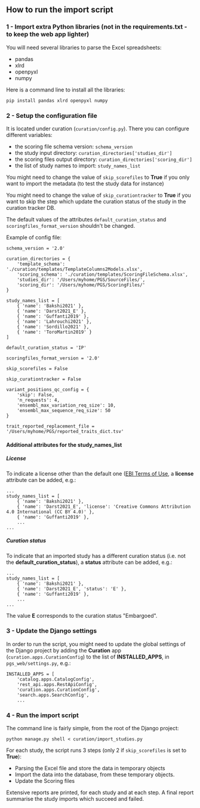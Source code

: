 ## How to run the import script

### 1 - Import extra Python libraries (not in the requirements.txt - to keep the web app lighter)
You will need several libraries to parse the Excel spreadsheets:
* pandas
* xlrd
* openpyxl
* numpy

Here is a command line to install all the libraries:
```
pip install pandas xlrd openpyxl numpy
```


### 2 - Setup the configuration file
It is located under curation (`curation/config.py`). There you can configure different variables:
* the scoring file schema version: `schema_version`
* the study input directory: `curation_directories['studies_dir']`
* the scoring files output directory: `curation_directories['scoring_dir']`
* the list of study names to import: `study_names_list`

You might need to change the value of `skip_scorefiles` to **True** if you only want to import the metadata (to test the study data for instance)

You might need to change the value of `skip_curationtracker` to **True** if you want to skip the step which update the curation status of the study in the curation tracker DB.

The default values of the attributes `default_curation_status` and `scoringfiles_format_version` shouldn't be changed.

Example of config file:
```
schema_version = '2.0'

curation_directories = {
    'template_schema': './curation/templates/TemplateColumns2Models.xlsx',
    'scoring_schema': './curation/templates/ScoringFileSchema.xlsx',
    'studies_dir': '/Users/myhome/PGS/SourceFiles/',
    'scoring_dir': '/Users/myhome/PGS/ScoringFiles/'
}

study_names_list = [
    { 'name': 'Bakshi2021' },
    { 'name': 'Darst2021_E' },
    { 'name': 'Guffanti2019' },
    { 'name': 'Lahrouchi2021' },
    { 'name': 'Sordillo2021' },
    { 'name': 'ToroMartin2019' }
]

default_curation_status = 'IP'

scoringfiles_format_version = '2.0'

skip_scorefiles = False

skip_curationtracker = False

variant_positions_qc_config = {
    'skip': False,
    'n_requests': 4,
    'ensembl_max_variation_req_size': 10,
    'ensembl_max_sequence_req_size': 50
}

trait_reported_replacement_file = '/Users/myhome/PGS/reported_traits_dict.tsv'
```

#### Additional attributes for the study_names_list

##### License
To indicate a license other than the default one ([EBI Terms of Use](https://www.ebi.ac.uk/about/terms-of-use/), a **license** attribute can be added, e.g.:
```
...
study_names_list = [
    { 'name': 'Bakshi2021' },
    { 'name': 'Darst2021_E', 'license': 'Creative Commons Attribution 4.0 International (CC BY 4.0)' },
    { 'name': 'Guffanti2019' },
    ...
...
```

##### Curation status
To indicate that an imported study has a different curation status (i.e. not the **default_curation_status**), a **status** attribute can be added, e.g.:
```
...
study_names_list = [
    { 'name': 'Bakshi2021' },
    { 'name': 'Darst2021_E', 'status': 'E' },
    { 'name': 'Guffanti2019' },
    ...
...
```
The value **E** corresponds to the curation status "Embargoed".


### 3 - Update the Django settings
In order to run the script, you might need to update the global settings of the Django project by adding the **Curation** app (`curation.apps.CurationConfig`) to the list of **INSTALLED_APPS**, in `pgs_web/settings.py`, e.g.:
```
INSTALLED_APPS = [
    'catalog.apps.CatalogConfig',
    'rest_api.apps.RestApiConfig',
    'curation.apps.CurationConfig',
    'search.apps.SearchConfig',
    ...
```


### 4 - Run the import script
The command line is fairly simple, from the root of the Django project:
```
python manage.py shell < curation/import_studies.py
```

For each study, the script runs 3 steps (only 2 if `skip_scorefiles` is set to **True**):
* Parsing the Excel file and store the data in temporary objects
* Import the data into the database, from these temporary objects.
* Update the Scoring files

Extensive reports are printed, for each study and at each step.
A final report summarise the study imports which succeed and failed.
